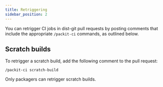 ```yaml
---
title: Retriggering
sidebar_position: 2
---
```


You can retrigger CI jobs in dist-git pull requests by posting comments that include the appropriate `/packit-ci` commands, as outlined below.

## Scratch builds

To retrigger a scratch build, add the following comment to the pull request:

```
/packit-ci scratch-build
```

Only packagers can retrigger scratch builds.
